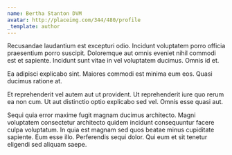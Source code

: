 ```yaml
---
name: Bertha Stanton DVM
avatar: http://placeimg.com/344/480/profile
_template: author
---
```

Recusandae laudantium est excepturi odio. Incidunt voluptatem porro officia praesentium porro suscipit. Doloremque aut omnis eveniet nihil commodi est et sapiente. Incidunt sunt vitae in vel voluptatem ducimus. Omnis id et.
  
Ea adipisci explicabo sint. Maiores commodi est minima eum eos. Quasi ducimus ratione at.
  
Et reprehenderit vel autem aut ut provident. Ut reprehenderit iure quo rerum ea non cum. Ut aut distinctio optio explicabo sed vel. Omnis esse quasi aut.
  
Sequi quia error maxime fugit magnam ducimus architecto. Magni voluptatem consectetur architecto quidem incidunt consequuntur facere culpa voluptatum. In quia est magnam sed quos beatae minus cupiditate sapiente. Eum esse illo. Perferendis sequi dolor. Qui eum et sit tenetur eligendi sed aliquam saepe.
